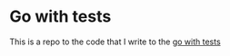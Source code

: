 # Go with tests
This is a repo to the code that I write to the [go with tests](https://quii.gitbook.io/learn-go-with-tests)
